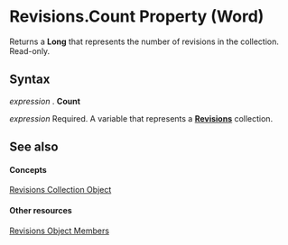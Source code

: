
# Revisions.Count Property (Word)

Returns a  **Long** that represents the number of revisions in the collection. Read-only.


## Syntax

 _expression_ . **Count**

 _expression_ Required. A variable that represents a **[Revisions](7f267a64-885a-cb4c-008a-e8545cea94d2.md)** collection.


## See also


#### Concepts


[Revisions Collection Object](7f267a64-885a-cb4c-008a-e8545cea94d2.md)
#### Other resources


[Revisions Object Members](e1246cc8-0a2d-2bf9-999c-d9c5f35ac157.md)
